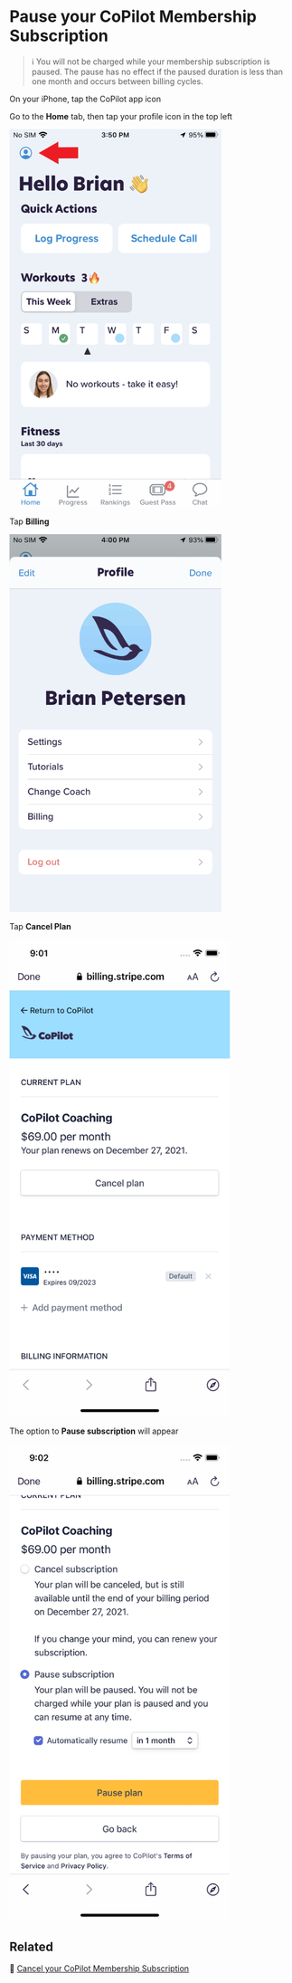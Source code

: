 # Pause your CoPilot Membership Subscription

> :information_source: You will not be charged while your membership subscription is paused. The pause has no effect if the paused duration is less than one month and occurs between billing cycles.

On your iPhone, tap the CoPilot app icon

Go to the **Home** tab, then tap your profile icon in the top left

<img src="png/08071464840337ea3e66f691a3f4ffdbd5f1d237.png" width="375">

Tap **Billing**

<img src="png/1a09c53b7a7371b883598d1b33f44ef794d0e75e.png" width="375">

Tap **Cancel Plan**

<img src="png/d5e74f3a3147243236b0ae5d50412f3fce7c47f4.png" width="390">

The option to **Pause subscription** will appear

<img src="png/1a75e3e6904321f71f887a512baeded04f45b33d.png" width="390">

## Related

:paperclip: [Cancel your CoPilot Membership Subscription](pause-your-copilot-membership-subscription.md)
